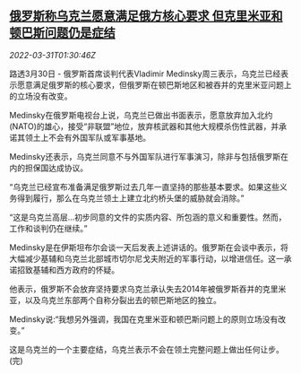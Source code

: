 <!--1648692063000-->
[俄罗斯称乌克兰愿意满足俄方核心要求 但克里米亚和顿巴斯问题仍是症结](https://cn.reuters.com/article/russia-ukraine-demands-0330-wedn-idCNKCS2LS04L)
------

<div><i>2022-03-31T01:30:46Z</i></div><p>路透3月30日 - 俄罗斯首席谈判代表Vladimir Medinsky周三表示，乌克兰已经表示愿意满足俄罗斯的核心要求，但俄罗斯在顿巴斯地区和被吞并的克里米亚问题上的立场没有改变。</p><p>Medinsky在俄罗斯电视台上说，乌克兰已做出书面表示，愿意放弃加入北约(NATO)的雄心，接受“非联盟”地位，放弃核武器和其他大规模杀伤性武器，并承诺其领土上不会有外国军队或军事基地。</p><p>Medinsky还表示，乌克兰同意不与外国军队进行军事演习，除非与包括俄罗斯在内的担保国达成协议。</p><p>“乌克兰已经宣布准备满足俄罗斯过去几年一直坚持的那些基本要求。如果这些义务得到履行，那么在乌克兰领土上建立北约桥头堡的威胁就会消除。”</p><p>“这是乌克兰高层...初步同意的文件的实质内容、所包涵的意义和重要性。然而，工作和谈判仍在继续。”</p><p>Medinsky是在伊斯坦布尔会谈一天后发表上述讲话的。俄罗斯在会谈中表示，将大幅减少基辅和乌克兰北部城市切尔尼戈夫附近的军事行动，以增进信任。这一承诺招致基辅和西方政府的怀疑。</p><p>他表示，俄罗斯不会放弃坚持要求乌克兰承认失去2014年被俄罗斯吞并的克里米亚，以及乌克兰东部两个自称分裂出去的顿巴斯地区的独立。</p><p>Medinsky说:“我想另外强调，我国在克里米亚和顿巴斯问题上的原则立场没有改变。”</p><p>这是乌克兰的一个主要症结，乌克兰表示不会在领土完整问题上做出任何让步。(完)</p>
